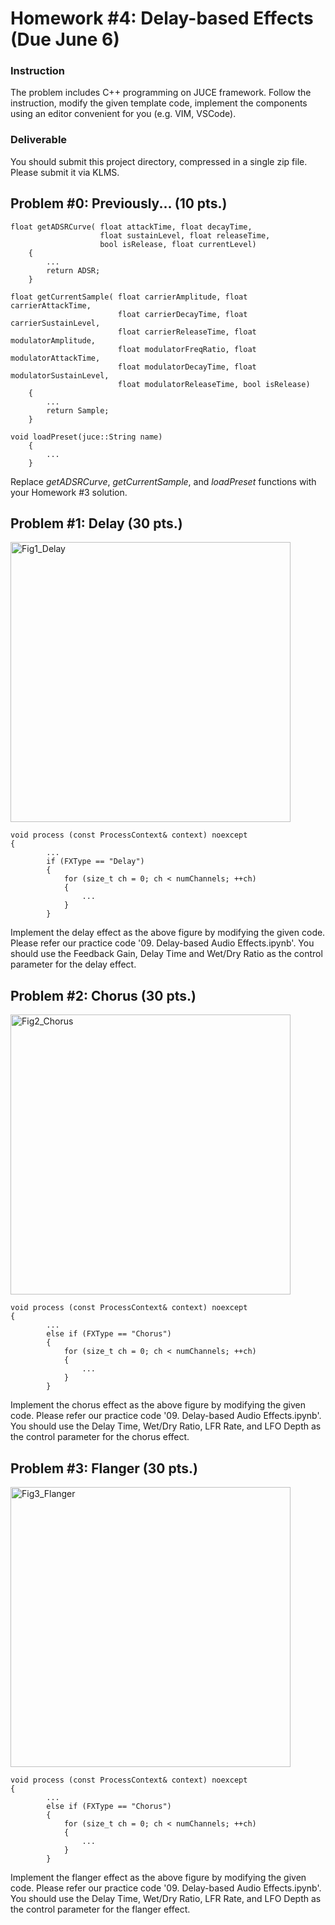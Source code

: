 # Homework #4: Delay-based Effects (Due June 6)

### Instruction
The problem includes C++ programming on JUCE framework. Follow the instruction, modify the given template code, implement the components using an editor convenient for you (e.g. VIM, VSCode).  

### Deliverable 
You should submit this project directory, compressed in a single zip file.
Please submit it via KLMS.


## Problem \#0: Previously... (10 pts.)
```
float getADSRCurve( float attackTime, float decayTime,
                    float sustainLevel, float releaseTime,
                    bool isRelease, float currentLevel)
    {
        ...
        return ADSR;
    }
```
```
float getCurrentSample( float carrierAmplitude, float carrierAttackTime,
                        float carrierDecayTime, float carrierSustainLevel,
                        float carrierReleaseTime, float modulatorAmplitude,
                        float modulatorFreqRatio, float modulatorAttackTime,
                        float modulatorDecayTime, float modulatorSustainLevel,
                        float modulatorReleaseTime, bool isRelease)
    {
        ...
        return Sample;
    }
```
```
void loadPreset(juce::String name)
    {
        ...
    }
```
Replace *getADSRCurve*, *getCurrentSample*, and *loadPreset* functions with your Homework #3 solution.


## Problem \#1: Delay  (30 pts.)
<img width="448" alt="Fig1_Delay" src="https://user-images.githubusercontent.com/16303932/170556449-48eeddec-3742-4b27-975e-747ddd101454.png">

```
void process (const ProcessContext& context) noexcept
{    
        ...
        if (FXType == "Delay")
        {    
            for (size_t ch = 0; ch < numChannels; ++ch)
            {    
                ...
            }    
        }    
```

Implement the delay effect as the above figure by modifying the given code. Please refer our practice code '09. Delay-based Audio Effects.ipynb'.
You should use the Feedback Gain, Delay Time and Wet/Dry Ratio as the control parameter for the delay effect.

## Problem \#2: Chorus (30 pts.)
<img width="448" alt="Fig2_Chorus" src="https://user-images.githubusercontent.com/16303932/170556458-d21f90ef-d011-4206-b8f5-4c1fd77149c8.png">

```
void process (const ProcessContext& context) noexcept
{    
        ...
        else if (FXType == "Chorus")
        {    
            for (size_t ch = 0; ch < numChannels; ++ch)
            {    
                ...
            }    
        }    
```

Implement the chorus effect as the above figure by modifying the given code. Please refer our practice code '09. Delay-based Audio Effects.ipynb'.
You should use the Delay Time, Wet/Dry Ratio, LFR Rate, and LFO Depth as the control parameter for the chorus effect.

## Problem \#3: Flanger (30 pts.)
<img width="448" alt="Fig3_Flanger" src="https://user-images.githubusercontent.com/16303932/170556465-5c560768-e02e-4c26-a94f-929975addc51.png">

```
void process (const ProcessContext& context) noexcept
{    
        ...
        else if (FXType == "Chorus")
        {    
            for (size_t ch = 0; ch < numChannels; ++ch)
            {    
                ...
            }    
        }    
```

Implement the flanger effect as the above figure by modifying the given code. Please refer our practice code '09. Delay-based Audio Effects.ipynb'.
You should use the Delay Time, Wet/Dry Ratio, LFR Rate, and LFO Depth as the control parameter for the flanger effect.


